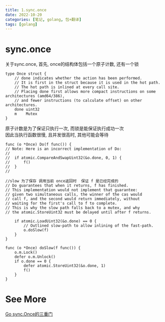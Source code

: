 ```yaml
---
title: 1.sync.once
date: 2022-10-20
categories: [笔记, golang, 包+翻译]
tags: [golang]
---
```


# sync.once

关于sync.once, 首先, once的结构体包括一个原子计数, 还有一个锁<br>

```
type Once struct {
	// done indicates whether the action has been performed.
	// It is first in the struct because it is used in the hot path.
	// The hot path is inlined at every call site.
	// Placing done first allows more compact instructions on some architectures (amd64/386),
	// and fewer instructions (to calculate offset) on other architectures.
	done uint32
	m    Mutex
}

```

原子计数是为了保证只执行一次,  而锁是能保证执行成功一次<br>
因此当执行函数很慢, 且并发很高时, 其他可能会等待

```
func (o *Once) Do(f func()) {
// Note: Here is an incorrect implementation of Do:
//
//	if atomic.CompareAndSwapUint32(&o.done, 0, 1) {
//		f()
//	}
//

//slow 为了保存 调用当前 once返回时  保证 f 是已经完成的
// Do guarantees that when it returns, f has finished.
// This implementation would not implement that guarantee:
// given two simultaneous calls, the winner of the cas would
// call f, and the second would return immediately, without
// waiting for the first's call to f to complete.
// This is why the slow path falls back to a mutex, and why
// the atomic.StoreUint32 must be delayed until after f returns.

	if atomic.LoadUint32(&o.done) == 0 {
		// Outlined slow-path to allow inlining of the fast-path.
		o.doSlow(f)
	}
}

func (o *Once) doSlow(f func()) {
    o.m.Lock()
    defer o.m.Unlock()
    if o.done == 0 {
        defer atomic.StoreUint32(&o.done, 1)
        f()
    }
}
```

# See More
[Go sync.Once的三重门](https://colobu.com/2021/05/05/triple-gates-of-sync-Once/)
